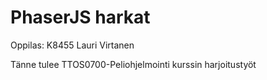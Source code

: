 # PhaserJS harkat

Oppilas: K8455 Lauri Virtanen

Tänne tulee TTOS0700-Peliohjelmointi kurssin harjoitustyöt

